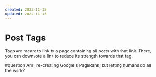 ```yaml
---
created: 2022-11-15
updated: 2022-11-15
---
```

# Post Tags

Tags are meant to link to a page containing all posts with that link. There, you can downvote a link to reduce its strength towards that tag.

#question Am I re-creating Google's PageRank, but letting humans do all the work?
